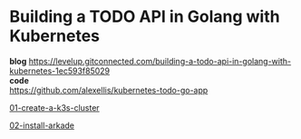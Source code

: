 #  Building a TODO API in Golang with Kubernetes

**blog**
https://levelup.gitconnected.com/building-a-todo-api-in-golang-with-kubernetes-1ec593f85029    
**code**   
https://github.com/alexellis/kubernetes-todo-go-app      



[01-create-a-k3s-cluster](01-create-a-k3s-cluster.md)

[02-install-arkade](02-install-arkade.md)



